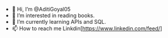 - 👋 Hi, I’m @AditiGoyal05
- 👀 I’m interested in reading books.
- 🌱 I’m currently learning APIs and SQL.
- 📫 How to reach me Linkdin[https://www.linkedin.com/feed/]

<!---
AditiGoyal05/AditiGoyal05 is a ✨ special ✨ repository because its `README.md` (this file) appears on your GitHub profile.
You can click the Preview link to take a look at your changes.
--->

